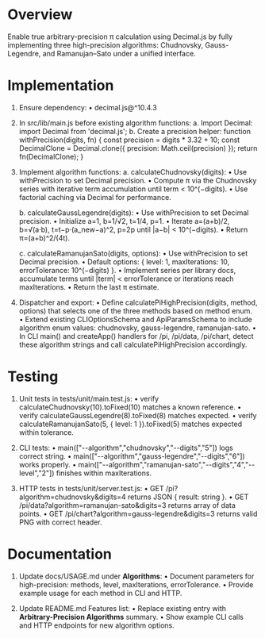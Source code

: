 # Overview

Enable true arbitrary-precision π calculation using Decimal.js by fully implementing three high-precision algorithms: Chudnovsky, Gauss-Legendre, and Ramanujan–Sato under a unified interface.

# Implementation

1. Ensure dependency:
   • decimal.js@^10.4.3

2. In src/lib/main.js before existing algorithm functions:
   a. Import Decimal:
      import Decimal from 'decimal.js';
   b. Create a precision helper:
      function withPrecision(digits, fn) {
        const precision = digits * 3.32 + 10;
        const DecimalClone = Decimal.clone({ precision: Math.ceil(precision) });
        return fn(DecimalClone);
      }

3. Implement algorithm functions:
   a. calculateChudnovsky(digits):
      • Use withPrecision to set Decimal precision.
      • Compute π via the Chudnovsky series with iterative term accumulation until term < 10^(−digits).
      • Use factorial caching via Decimal for performance.

   b. calculateGaussLegendre(digits):
      • Use withPrecision to set Decimal precision.
      • Initialize a=1, b=1/√2, t=1/4, p=1.
      • Iterate a=(a+b)/2, b=√(a·b), t=t−p·(a_new−a)^2, p=2p until |a−b| < 10^(−digits).
      • Return π=(a+b)^2/(4t).

   c. calculateRamanujanSato(digits, options):
      • Use withPrecision to set Decimal precision.
      • Default options: { level: 1, maxIterations: 10, errorTolerance: 10^(−digits) }.
      • Implement series per library docs, accumulate terms until |term| < errorTolerance or iterations reach maxIterations.
      • Return the last π estimate.

4. Dispatcher and export:
   • Define calculatePiHighPrecision(digits, method, options) that selects one of the three methods based on method enum.
   • Extend existing CLIOptionsSchema and ApiParamsSchema to include algorithm enum values: chudnovsky, gauss-legendre, ramanujan-sato.
   • In CLI main() and createApp() handlers for /pi, /pi/data, /pi/chart, detect these algorithm strings and call calculatePiHighPrecision accordingly.

# Testing

1. Unit tests in tests/unit/main.test.js:
   • verify calculateChudnovsky(10).toFixed(10) matches a known reference.
   • verify calculateGaussLegendre(8).toFixed(8) matches expected.
   • verify calculateRamanujanSato(5, { level: 1 }).toFixed(5) matches expected within tolerance.

2. CLI tests:
   • main(["--algorithm","chudnovsky","--digits","5"]) logs correct string.
   • main(["--algorithm","gauss-legendre","--digits","6"]) works properly.
   • main(["--algorithm","ramanujan-sato","--digits","4","--level","2"]) finishes within maxIterations.

3. HTTP tests in tests/unit/server.test.js:
   • GET /pi?algorithm=chudnovsky&digits=4 returns JSON { result: string }.
   • GET /pi/data?algorithm=ramanujan-sato&digits=3 returns array of data points.
   • GET /pi/chart?algorithm=gauss-legendre&digits=3 returns valid PNG with correct header.

# Documentation

1. Update docs/USAGE.md under **Algorithms**:
   • Document parameters for high-precision: methods, level, maxIterations, errorTolerance.
   • Provide example usage for each method in CLI and HTTP.

2. Update README.md Features list:
   • Replace existing entry with **Arbitrary-Precision Algorithms** summary.
   • Show example CLI calls and HTTP endpoints for new algorithm options.